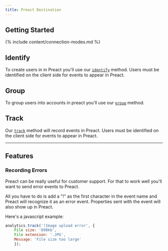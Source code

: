 ```yaml
---
title: Preact Destination
---
```


## Getting Started

{% include content/connection-modes.md %}

## Identify

To create users in in Preact you'll use our [`identify`](/docs/spec/identify) method. Users must be identified on the client side for events to appear in Preact.


## Group

To group users into accounts in preact you'll use our [`group`](/docs/spec/group) method.


## Track

Our [`track`](/docs/spec/track) method will record events in Preact. Users must be identified on the client side for events to appear in Preact.

- - -


## Features

### Recording Errors

Preact can be really useful for customer support. For that to work well you'll want to send error events to Preact.

All you have to do is add a "!" as the first character in the event name and Preact will recognize it as an error event. Properties sent with the event will also show up in Preact.

Here's a javascript example:
```javascript
analytics.track('!Image upload error', {
    File size: '890kb',
    File extension: '.JPG',
    Message: 'File size too large'
    });
```
